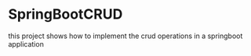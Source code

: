 # SpringBootCRUD
this project shows how to implement the crud operations in a springboot application

